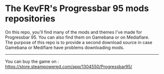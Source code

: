 # The KevFR's Progressbar 95 mods repositories
On this repo, you'll find many of the mods and themes I've made for Progressbar 95. You can also find them on Gamebana or on Mediafiare. <br>
The purpose of this repo is to provide a second download source in case Gamebana or Medifiare have problems downloading mods. 
<hr>

You can buy the game on : https://store.steampowered.com/app/1304550/Progressbar95/
